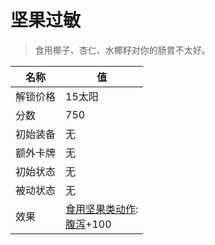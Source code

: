 # 坚果过敏  
> 食用椰子、杏仁、水椰籽对你的肠胃不太好。  
  
名称  |  值  
----  |  ----  
解锁价格  |  15太阳  
分数  |  750  
初始装备  |  无  
额外卡牌  |  无  
初始状态  |  无  
被动状态  |  无  
效果  |  [食用坚果类动作](NutAction.md): <br>[腹泻](Diarrhoea.md)+100  


<script>document.title="坚果过敏 - 卡牌生存百科 Card Survival Wiki";</script>